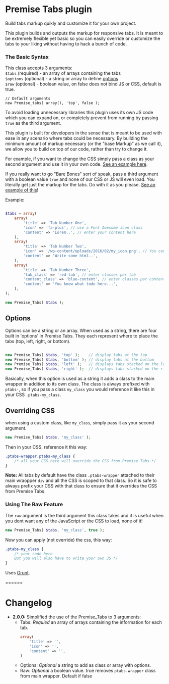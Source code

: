 # Premise Tabs plugin

Build tabs markup quikly and customize it for your own project.  

This plugin builds and outputs the markup for responsive tabs. It is meant to be extremely flexible
yet basic so you can easily override or customize the tabs to your liking without having to hack
a bunch of code. 

### The Basic Syntax

This class accepts 3 arguments:  
`$tabs`    (required) - an array of arrays containing the tabs  
`$options` (optional) - a string or array to define [options](#options)  
`$raw`     (optional) - boolean value, on false does not bind JS or CSS, default is true.

```  
// Default arguments
new Premise_tabs( array(), 'top', false );
```  

To avoid loading unnecessary libraries this plugin uses its own JS code which you can expand on, or 
completely prevent from running by passing `true` as the third argument.  

This plugin is built for developers in the sense that is meant to be used with ease 
in any scenario where tabs could be necessary. By building the minimum amount of markup necessary (or the 
"base Markup" as we call it), we allow you to build on top of our code, rather than try to change it. 

For example, if you want to change the CSS simply pass a class as your second argument and use it in your
own code. [See an example here](#overriding-css). 

If you really want to go "Bare Bones" sort of speak, pass 
a third argument with a boolean value `true` and none of our CSS or JS will even load. You literally get 
just the markup for the tabs. Do with it as you please. [See an example of this](#using-the-raw-feature)!  

Example:

```php

$tabs = array(
	array(
		'title' => 'Tab Number One', 
		'icon' => 'fa-plus', // use a Font Awesome icon class
		'content' => 'Lorem..', // enter your content here
	),
	array(
		'title' => 'Tab Number Two', 
		'icon' => '/wp-content/uploads/2016/02/my_icon.png', // You can also pass an img url
		'content' => 'Write some html..',
	),
	array(
		'title' => 'Tab Number Three', 
		'tab_class' => 'red-tab', // enter classes per tab
		'content_class' => 'blue-content', // enter classes per content section
		'content' => 'You know what todo here...',
	),
);

new Premise_Tabs( $tabs );

```

## Options  

Options can be a string or an array. When used as a string, there are four built in 'options' in Premise Tabs. 
They each represent where to place the tabs (top, left, right, or bottom). 

```php

new Premise_Tabs( $tabs, 'top' );    // display tabs at the top
new Premise_Tabs( $tabs, 'bottom' ); // display tabs at the bottom
new Premise_Tabs( $tabs, 'left' );   // displays tabs stacked on the left
new Premise_Tabs( $tabs, 'right' );  // displays tabs stacked on the right

```  

Basically, when this option is used as a string it adds a class to the main wrapper in addition to its own class.
The class is always prefixed with `ptabs-`, so if you pass a class `my_class` you would reference it like this in 
your CSS `.ptabs-my_class`.

## Overriding CSS

when using a custom class, like `my_class`, simply pass it as your second argument.

```php
new Premise_Tabs( $tabs, 'my_class' );
```

Then in your CSS, reference it this way: 

```CSS
.ptabs-wrapper.ptabs-my_class {
	/* all your CSS here will override the CSS from Premise Tabs */
}
```

**Note:** All tabs by default have the class `.ptabs-wrapper` attached to
their main wraopper `div` and all the CSS is scoped to that class. So it is safe to always prefix your
CSS with that class to ensure that it overrides the CSS from Premise Tabs.

### Using The Raw Feature

The `raw` argument is the third argument this class takes and it is useful when
you dont want any of the JavaScript or the CSS to load, none of it!  

```php
new Premise_Tabs( $tabs, 'my_class', true );
```  

Now you can apply (not override) the css, this way:

```css
.ptabs-my_class {
	/* your code here
	But you will also have to write your own JS */
}
```

Uses [Grunt](http://gruntjs.com/getting-started).

======

# Changelog
* **2.0.0:** Simplified the use of the Premise_Tabs to 3 arguments:
	* Tabs: _Requied_ an array of arrays containing the information for each tab.  
		```php  
		array(
			'title' => '',
			'icon' => '',
			'content' => '',
		)  
		```
	* Options: _Optional_ a string to add as class or array with options.
	* Raw: _Optional_ a boolean value. true removes `ptabs-wrapper` class from main wrapper. Default if false

